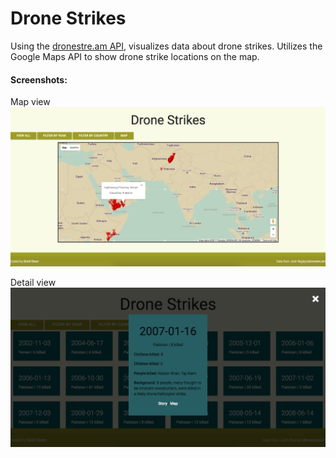 # Drone Strikes

Using the [dronestre.am API](http://dronestre.am/), visualizes data about drone strikes. Utilizes the Google Maps API to show drone strike locations on the map.

#### Screenshots:

Map view
![map screenshot](public/map-screenshot.png)

Detail view
![main page screenshot](public/main-page-screenshot.png)